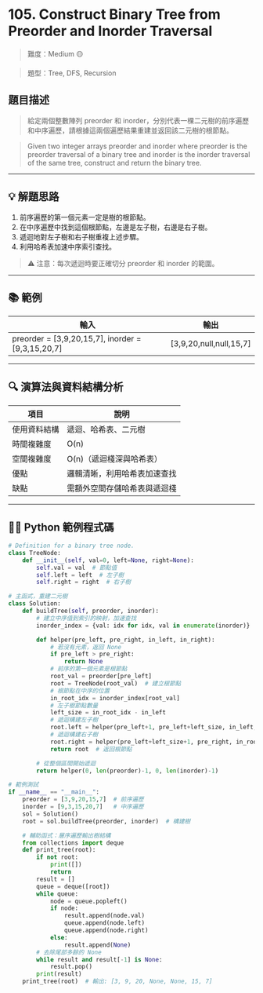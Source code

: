# 105. Construct Binary Tree from Preorder and Inorder Traversal

> 難度：Medium 🟡

> 題型：Tree, DFS, Recursion

## 題目描述
> 給定兩個整數陣列 preorder 和 inorder，分別代表一棵二元樹的前序遍歷和中序遍歷，請根據這兩個遍歷結果重建並返回該二元樹的根節點。

> Given two integer arrays preorder and inorder where preorder is the preorder traversal of a binary tree and inorder is the inorder traversal of the same tree, construct and return the binary tree.

---

## 💡 解題思路
1. 前序遍歷的第一個元素一定是樹的根節點。
2. 在中序遍歷中找到這個根節點，左邊是左子樹，右邊是右子樹。
3. 遞迴地對左子樹和右子樹重複上述步驟。
4. 利用哈希表加速中序索引查找。

> ⚠️ 注意：每次遞迴時要正確切分 preorder 和 inorder 的範圍。

---

## 📚 範例

| 輸入 | 輸出 |
|------|------|
| preorder = [3,9,20,15,7], inorder = [9,3,15,20,7] | [3,9,20,null,null,15,7] |

---

## 🔍 演算法與資料結構分析

| 項目         | 說明                                  |
|--------------|---------------------------------------|
| 使用資料結構 | 遞迴、哈希表、二元樹                  |
| 時間複雜度   | O(n)                                  |
| 空間複雜度   | O(n)（遞迴棧深與哈希表）              |
| 優點         | 邏輯清晰，利用哈希表加速查找           |
| 缺點         | 需額外空間存儲哈希表與遞迴棧           |

---

## 🧑‍💻 Python 範例程式碼

```python
# Definition for a binary tree node.
class TreeNode:
    def __init__(self, val=0, left=None, right=None):
        self.val = val  # 節點值
        self.left = left  # 左子樹
        self.right = right  # 右子樹

# 主函式，重建二元樹
class Solution:
    def buildTree(self, preorder, inorder):
        # 建立中序值到索引的映射，加速查找
        inorder_index = {val: idx for idx, val in enumerate(inorder)}  # 哈希表

        def helper(pre_left, pre_right, in_left, in_right):
            # 若沒有元素，返回 None
            if pre_left > pre_right:
                return None
            # 前序的第一個元素是根節點
            root_val = preorder[pre_left]
            root = TreeNode(root_val)  # 建立根節點
            # 根節點在中序的位置
            in_root_idx = inorder_index[root_val]
            # 左子樹節點數量
            left_size = in_root_idx - in_left
            # 遞迴構建左子樹
            root.left = helper(pre_left+1, pre_left+left_size, in_left, in_root_idx-1)
            # 遞迴構建右子樹
            root.right = helper(pre_left+left_size+1, pre_right, in_root_idx+1, in_right)
            return root  # 返回根節點

        # 從整個區間開始遞迴
        return helper(0, len(preorder)-1, 0, len(inorder)-1)

# 範例測試
if __name__ == "__main__":
    preorder = [3,9,20,15,7]  # 前序遍歷
    inorder = [9,3,15,20,7]   # 中序遍歷
    sol = Solution()
    root = sol.buildTree(preorder, inorder)  # 構建樹

    # 輔助函式：層序遍歷輸出樹結構
    from collections import deque
    def print_tree(root):
        if not root:
            print([])
            return
        result = []
        queue = deque([root])
        while queue:
            node = queue.popleft()
            if node:
                result.append(node.val)
                queue.append(node.left)
                queue.append(node.right)
            else:
                result.append(None)
        # 去除尾部多餘的 None
        while result and result[-1] is None:
            result.pop()
        print(result)
    print_tree(root)  # 輸出: [3, 9, 20, None, None, 15, 7]
```
